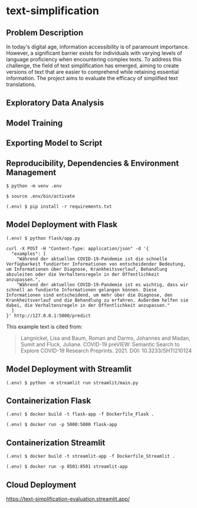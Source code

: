 # text-simplification

## Problem Description

In today's digital age, information accessibility is of paramount importance. However, a significant barrier exists for individuals with varying levels of language proficiency when encountering complex texts. To address this challenge, the field of text simplification has emerged, aiming to create versions of text that are easier to comprehend while retaining essential information. The project aims to evaluate the efficacy of simplified text translations.

## Exploratory Data Analysis

## Model Training

## Exporting Model to Script

## Reproducibility, Dependencies & Environment Management

`$ python -m venv .env`

`$ source .env/bin/activate`

`(.env) $ pip install -r requirements.txt`

## Model Deployment with Flask

`(.env) $ python flask/app.py`

```
curl -X POST -H "Content-Type: application/json" -d '{
  "examples": [
    "Während der aktuellen COVID-19-Pandemie ist die schnelle Verfügbarkeit fundierter Informationen von entscheidender Bedeutung, um Informationen über Diagnose, Krankheitsverlauf, Behandlung abzuleiten oder die Verhaltensregeln in der Öffentlichkeit anzupassen.",
    "Während der aktuellen COVID-19-Pandemie ist es wichtig, dass wir schnell an fundierte Informationen gelangen können. Diese Informationen sind entscheidend, um mehr über die Diagnose, den Krankheitsverlauf und die Behandlung zu erfahren. Außerdem helfen sie dabei, die Verhaltensregeln in der Öffentlichkeit anzupassen."
  ]
}' http://127.0.0.1:5000/predict
```

This example text is cited from:
> Langnickel, Lisa and Baum, Roman and Darms, Johannes and Madan, Sumit and Fluck, Juliane. COVID-19 preVIEW: Semantic Search to Explore COVID-19 Research Preprints. 2021. DOI: 10.3233/SHTI210124

## Model Deployment with Streamlit

`(.env) $ python -m streamlit run streamlit/main.py`

## Containerization Flask

`(.env) $ docker build -t flask-app -f Dockerfile_Flask .`

`(.env) $ docker run -p 5000:5000 flask-app`

## Containerization Streamlit

`(.env) $ docker build -t streamlit-app -f Dockerfile_Streamlit .`

`(.env) $ docker run -p 8501:8501 streamlit-app`

## Cloud Deployment

https://text-simplification-evaluation.streamlit.app/